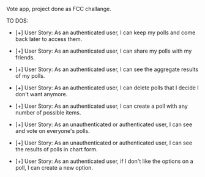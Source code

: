 Vote app, project done as FCC challange.

TO DOS:
  - [+] User Story: As an authenticated user, I can keep my polls and come back later to access them.

  - [+] User Story: As an authenticated user, I can share my polls with my friends.

  - [+] User Story: As an authenticated user, I can see the aggregate results of my polls.

  - [+] User Story: As an authenticated user, I can delete polls that I decide I don't want anymore.

  - [+] User Story: As an authenticated user, I can create a poll with any number of possible items.

  - [+] User Story: As an unauthenticated or authenticated user, I can see and vote on everyone's polls.

  - [+] User Story: As an unauthenticated or authenticated user, I can see the results of polls in chart form.

  - [+] User Story: As an authenticated user, if I don't like the options on a poll, I can create a new option.
